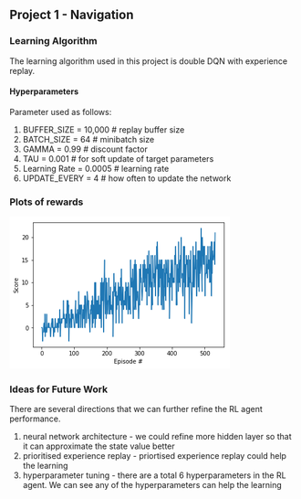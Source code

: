 ## Project 1 - Navigation 

### Learning Algorithm
The learning algorithm used in this project is double DQN with experience replay. 

#### Hyperparameters 
Parameter used as follows:
1. BUFFER_SIZE = 10,000  # replay buffer size
2. BATCH_SIZE = 64         # minibatch size
3. GAMMA = 0.99            # discount factor
4. TAU = 0.001             # for soft update of target parameters
5. Learning Rate = 0.0005              # learning rate 
6. UPDATE_EVERY = 4        # how often to update the network


### Plots of rewards
![Plotted Rewards](https://github.com/shanjin14/Deep-Reinforcement-Learning/blob/main/P1_CollectBanana/Reward%20Chart.png)

### Ideas for Future Work
There are several directions that we can further refine the RL agent performance.
1. neural network architecture - we could refine more hidden layer so that it can approximate the state value better
2. prioritised experience replay - priortised experience replay could help the learning
3. hyperparameter tuning - there are a total 6 hyperparameters in the RL agent. We can see any of the hyperparameters can help the learning


